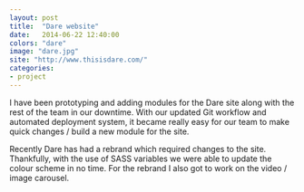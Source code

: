 ```yaml
---
layout: post
title:  "Dare website"
date:   2014-06-22 12:40:00
colors: "dare"
image: "dare.jpg"
site: "http://www.thisisdare.com/"
categories: 
- project 
---
```


I have been prototyping and adding modules for the Dare site along with the rest of the team in our downtime. With our updated Git workflow and automated deployment system, it became really easy for our team to make quick changes / build a new module for the site.

Recently Dare has had a rebrand which required changes to the site. Thankfully, with the use of SASS variables we were able to update the colour scheme in no time. For the rebrand I also got to work on the video / image carousel.